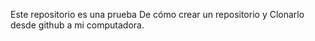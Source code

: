 Este repositorio es una prueba De cómo crear un repositorio y Clonarlo desde github a mi computadora.